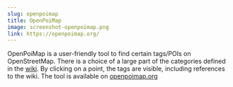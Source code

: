 ```yaml
---
slug: openpoimap
title: OpenPoiMap
image: screenshot-openpoimap.png
link: https://openpoimap.org/
---
```


OpenPoiMap is a user-friendly tool to find certain tags/POIs on OpenStreetMap. There is a choice of a large part of the categories defined in the [wiki](https://wiki.openstreetmap.org/wiki/Map_features#Amenity). By clicking on a point, the tags are visible, including references to the wiki. The tool is available on [openpoimap.org](https://openpoimap.org/)

